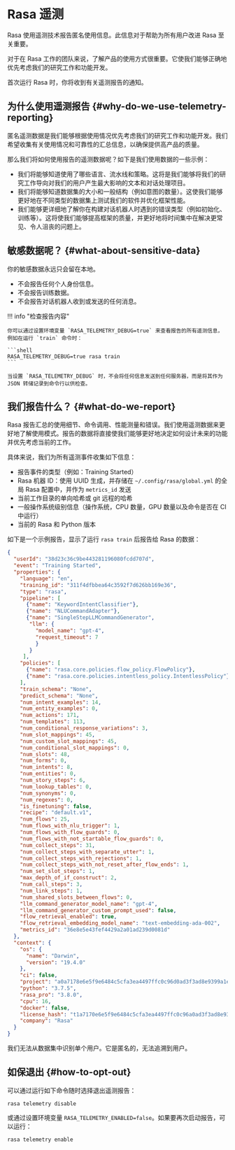 # Rasa 遥测

Rasa 使用遥测技术报告匿名使用信息。此信息对于帮助为所有用户改进 Rasa 至关重要。

对于在 Rasa 工作的团队来说，了解产品的使用方式很重要。它使我们能够正确地优先考虑我们的研究工作和功能开发。

首次运行 Rasa 时，你将收到有关遥测报告的通知。

## 为什么使用遥测报告 {#why-do-we-use-telemetry-reporting}

匿名遥测数据是我们能够根据使用情况优先考虑我们的研究工作和功能开发。我们希望收集有关使用情况和可靠性的汇总信息，以确保提供高产品的质量。

那么我们将如何使用报告的遥测数据呢？如下是我们使用数据的一些示例：

- 我们将能够知道使用了哪些语言、流水线和策略。这将是我们能够将我们的研究工作导向对我们的用户产生最大影响的文本和对话处理项目。
- 我们将能够知道数据集的大小和一般结构（例如意图的数量）。这使我们能够更好地在不同类型的数据集上测试我们的软件并优化框架性能。
- 我们能够更详细地了解你在构建对话机器人时遇到的错误类型（例如初始化、训练等）。这将使我们能够提高框架的质量，并更好地将时间集中在解决更常见、令人沮丧的问题上。

## 敏感数据呢？ {#what-about-sensitive-data}

你的敏感数据永远只会留在本地。

- 不会报告任何个人身份信息。
- 不会报告训练数据。
- 不会报告对话机器人收到或发送的任何消息。

!!! info "检查报告内容"

    你可以通过设置环境变量 `RASA_TELEMETRY_DEBUG=true` 来查看报告的所有遥测信息，例如在运行 `train` 命令时：

    ```shell
    RASA_TELEMETRY_DEBUG=true rasa train
    ```

    当设置 `RASA_TELEMETRY_DEBUG` 时，不会将任何信息发送到任何服务器，而是将其作为 JSON 转储记录到命令行以供检查。

## 我们报告什么？ {#what-do-we-report}

Rasa 报告汇总的使用细节、命令调用、性能测量和错误。我们使用遥测数据来更好地了解使用模式。报告的数据将直接使我们能够更好地决定如何设计未来的功能并优先考虑当前的工作。

具体来说，我们为所有遥测事件收集如下信息：

- 报告事件的类型（例如：Training Started）
- Rasa 机器 ID：使用 UUID 生成，并存储在 `~/.config/rasa/global.yml` 的全局 Rasa 配置中，并作为 `metrics_id` 发送
- 当前工作目录的单向哈希或 git 远程的哈希
- 一般操作系统级别信息（操作系统，CPU 数量，GPU 数量以及命令是否在 CI 中运行）
- 当前的 Rasa 和 Python 版本

如下是一个示例报告，显示了运行 `rasa train` 后报告给 Rasa 的数据：

```json
{
  "userId": "38d23c36c9be443281196080fcdd707d",
  "event": "Training Started",
  "properties": {
    "language": "en",
    "training_id": "311f4dfbbea64c3592f7d626bb169e36",
    "type": "rasa",
    "pipeline": [
      {"name": "KeywordIntentClassifier"},
      {"name": "NLUCommandAdapter"},
      {"name": "SingleStepLLMCommandGenerator",
       "llm": {
         "model_name": "gpt-4",
         "request_timeout": 7
         }
       }
     ],
    "policies": [
      {"name": "rasa.core.policies.flow_policy.FlowPolicy"},
      {"name": "rasa.core.policies.intentless_policy.IntentlessPolicy"}
    ],
    "train_schema": "None",
    "predict_schema": "None",
    "num_intent_examples": 14,
    "num_entity_examples": 0,
    "num_actions": 171,
    "num_templates": 113,
    "num_conditional_response_variations": 3,
    "num_slot_mappings": 45,
    "num_custom_slot_mappings": 45,
    "num_conditional_slot_mappings": 0,
    "num_slots": 48,
    "num_forms": 0,
    "num_intents": 8,
    "num_entities": 0,
    "num_story_steps": 6,
    "num_lookup_tables": 0,
    "num_synonyms": 0,
    "num_regexes": 0,
    "is_finetuning": false,
    "recipe": "default.v1",
    "num_flows": 25,
    "num_flows_with_nlu_trigger": 1,
    "num_flows_with_flow_guards": 0,
    "num_flows_with_not_startable_flow_guards": 0,
    "num_collect_steps": 31,
    "num_collect_steps_with_separate_utter": 1,
    "num_collect_steps_with_rejections": 1,
    "num_collect_steps_with_not_reset_after_flow_ends": 1,
    "num_set_slot_steps": 1,
    "max_depth_of_if_construct": 2,
    "num_call_steps": 3,
    "num_link_steps": 1,
    "num_shared_slots_between_flows": 0,
    "llm_command_generator_model_name": "gpt-4",
    "llm_command_generator_custom_prompt_used": false,
    "flow_retrieval_enabled": true,
    "flow_retrieval_embedding_model_name": "text-embedding-ada-002",
    "metrics_id": "36e8e5e43fef4429a2a01ad239d0081d"
  },
  "context": {
    "os": {
      "name": "Darwin",
      "version": "19.4.0"
    },
    "ci": false,
    "project": "a0a7178e6e5f9e6484c5cfa3ea4497ffc0c96d0ad3f3ad8e9399a1edd88e3cf4",
    "python": "3.7.5",
    "rasa_pro": "3.8.0",
    "cpu": 16,
    "docker": false,
    "license_hash": "t1a7170e6e5f9e6484c5cfa3ea4497ffc0c96a0ad3f3ad8e9399adadd88e3cf5",
    "company": "Rasa"
  }
}
```

我们无法从数据集中识别单个用户。它是匿名的，无法追溯到用户。

## 如保退出 {#how-to-opt-out}

可以通过运行如下命令随时选择退出遥测报告：

```shell
rasa telemetry disable
```

或通过设置环境变量 `RASA_TELEMETRY_ENABLED=false`。如果要再次启动报告，可以运行：

```shell
rasa telemetry enable
```
